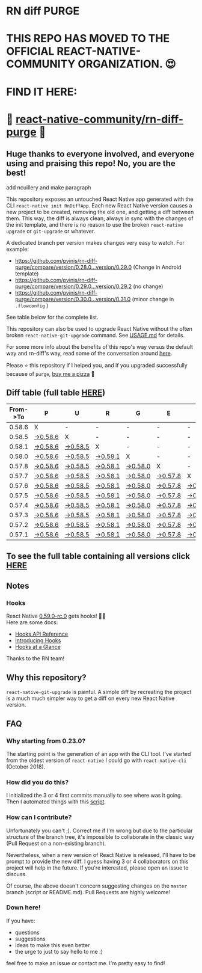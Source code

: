 # RN diff PURGE

# THIS REPO HAS MOVED TO THE OFFICIAL REACT-NATIVE-COMMUNITY ORGANIZATION. 😍
# FIND IT HERE:  
# 💪 [react-native-community/rn-diff-purge](https://github.com/react-native-community/rn-diff-purge) 🎉
## Huge thanks to everyone involved, and everyone using and praising this repo! No, you are the best!


 add ncuillery and make paragraph

This repository exposes an untouched React Native app generated with the CLI
`react-native init RnDiffApp`. Each new React Native version causes a new project to be created, removing the old one, and getting a diff between them. This way, the diff is always clean, always in sync with the changes of the init template, and there is no reason to use the broken `react-native upgrade` or `git-upgrade` or whatever.

A dedicated branch per version makes changes very easy
to watch. For example:

* https://github.com/pvinis/rn-diff-purge/compare/version/0.28.0...version/0.29.0
(Change in Android template)
* https://github.com/pvinis/rn-diff-purge/compare/version/0.29.0...version/0.29.2
(no change)
* https://github.com/pvinis/rn-diff-purge/compare/version/0.30.0...version/0.31.0
(minor change in `.flowconfig` )

See table below for the complete list.

This repository can also be used to upgrade React Native without the often broken `react-native-git-upgrade` command.
See [USAGE.md](https://github.com/pvinis/rn-diff-purge/blob/master/USAGE.md) for details.

For some more info about the benefits of this repo's way versus the default way and rn-diff's way, read some of the conversation around [here](https://github.com/react-native-community/discussions-and-proposals/issues/68#issuecomment-452227478).

Please :star: this repository if I helped you, and if you upgraded successfully because of `purge`, [buy me a pizza](https://www.buymeacoffee.com/DGWwHVZ4s) :pizza:

## Diff table (full table [HERE](https://pvinis.github.io/rn-diff-purge))

| From->To | P                                                                                          | U                                                                                          | R                                                                                          | G                                                                                          | E                                                                                          |                                                                                            | T                                                                                          | I                                                                                          | M                                                                                          | E                                                                                          | !                                                                                          | !   |
| -------- | ------------------------------------------------------------------------------------------ | ------------------------------------------------------------------------------------------ | ------------------------------------------------------------------------------------------ | ------------------------------------------------------------------------------------------ | ------------------------------------------------------------------------------------------ | ------------------------------------------------------------------------------------------ | ------------------------------------------------------------------------------------------ | ------------------------------------------------------------------------------------------ | ------------------------------------------------------------------------------------------ | ------------------------------------------------------------------------------------------ | ------------------------------------------------------------------------------------------ | --- |
| 0.58.6   | X                                                                                          | -                                                                                          | -                                                                                          | -                                                                                          | -                                                                                          | -                                                                                          | -                                                                                          | -                                                                                          | -                                                                                          | -                                                                                          | -                                                                                          | -   |
| 0.58.5   | [->0.58.6](https://github.com/pvinis/rn-diff-purge/compare/version/0.58.5..version/0.58.6) | X                                                                                          | -                                                                                          | -                                                                                          | -                                                                                          | -                                                                                          | -                                                                                          | -                                                                                          | -                                                                                          | -                                                                                          | -                                                                                          | -   |
| 0.58.1   | [->0.58.6](https://github.com/pvinis/rn-diff-purge/compare/version/0.58.1..version/0.58.6) | [->0.58.5](https://github.com/pvinis/rn-diff-purge/compare/version/0.58.1..version/0.58.5) | X                                                                                          | -                                                                                          | -                                                                                          | -                                                                                          | -                                                                                          | -                                                                                          | -                                                                                          | -                                                                                          | -                                                                                          | -   |
| 0.58.0   | [->0.58.6](https://github.com/pvinis/rn-diff-purge/compare/version/0.58.0..version/0.58.6) | [->0.58.5](https://github.com/pvinis/rn-diff-purge/compare/version/0.58.0..version/0.58.5) | [->0.58.1](https://github.com/pvinis/rn-diff-purge/compare/version/0.58.0..version/0.58.1) | X                                                                                          | -                                                                                          | -                                                                                          | -                                                                                          | -                                                                                          | -                                                                                          | -                                                                                          | -                                                                                          | -   |
| 0.57.8   | [->0.58.6](https://github.com/pvinis/rn-diff-purge/compare/version/0.57.8..version/0.58.6) | [->0.58.5](https://github.com/pvinis/rn-diff-purge/compare/version/0.57.8..version/0.58.5) | [->0.58.1](https://github.com/pvinis/rn-diff-purge/compare/version/0.57.8..version/0.58.1) | [->0.58.0](https://github.com/pvinis/rn-diff-purge/compare/version/0.57.8..version/0.58.0) | X                                                                                          | -                                                                                          | -                                                                                          | -                                                                                          | -                                                                                          | -                                                                                          | -                                                                                          | -   |
| 0.57.7   | [->0.58.6](https://github.com/pvinis/rn-diff-purge/compare/version/0.57.7..version/0.58.6) | [->0.58.5](https://github.com/pvinis/rn-diff-purge/compare/version/0.57.7..version/0.58.5) | [->0.58.1](https://github.com/pvinis/rn-diff-purge/compare/version/0.57.7..version/0.58.1) | [->0.58.0](https://github.com/pvinis/rn-diff-purge/compare/version/0.57.7..version/0.58.0) | [->0.57.8](https://github.com/pvinis/rn-diff-purge/compare/version/0.57.7..version/0.57.8) | X                                                                                          | -                                                                                          | -                                                                                          | -                                                                                          | -                                                                                          | -                                                                                          | -   |
| 0.57.6   | [->0.58.6](https://github.com/pvinis/rn-diff-purge/compare/version/0.57.6..version/0.58.6) | [->0.58.5](https://github.com/pvinis/rn-diff-purge/compare/version/0.57.6..version/0.58.5) | [->0.58.1](https://github.com/pvinis/rn-diff-purge/compare/version/0.57.6..version/0.58.1) | [->0.58.0](https://github.com/pvinis/rn-diff-purge/compare/version/0.57.6..version/0.58.0) | [->0.57.8](https://github.com/pvinis/rn-diff-purge/compare/version/0.57.6..version/0.57.8) | [->0.57.7](https://github.com/pvinis/rn-diff-purge/compare/version/0.57.6..version/0.57.7) | X                                                                                          | -                                                                                          | -                                                                                          | -                                                                                          | -                                                                                          | -   |
| 0.57.5   | [->0.58.6](https://github.com/pvinis/rn-diff-purge/compare/version/0.57.5..version/0.58.6) | [->0.58.5](https://github.com/pvinis/rn-diff-purge/compare/version/0.57.5..version/0.58.5) | [->0.58.1](https://github.com/pvinis/rn-diff-purge/compare/version/0.57.5..version/0.58.1) | [->0.58.0](https://github.com/pvinis/rn-diff-purge/compare/version/0.57.5..version/0.58.0) | [->0.57.8](https://github.com/pvinis/rn-diff-purge/compare/version/0.57.5..version/0.57.8) | [->0.57.7](https://github.com/pvinis/rn-diff-purge/compare/version/0.57.5..version/0.57.7) | [->0.57.6](https://github.com/pvinis/rn-diff-purge/compare/version/0.57.5..version/0.57.6) | X                                                                                          | -                                                                                          | -                                                                                          | -                                                                                          | -   |
| 0.57.4   | [->0.58.6](https://github.com/pvinis/rn-diff-purge/compare/version/0.57.4..version/0.58.6) | [->0.58.5](https://github.com/pvinis/rn-diff-purge/compare/version/0.57.4..version/0.58.5) | [->0.58.1](https://github.com/pvinis/rn-diff-purge/compare/version/0.57.4..version/0.58.1) | [->0.58.0](https://github.com/pvinis/rn-diff-purge/compare/version/0.57.4..version/0.58.0) | [->0.57.8](https://github.com/pvinis/rn-diff-purge/compare/version/0.57.4..version/0.57.8) | [->0.57.7](https://github.com/pvinis/rn-diff-purge/compare/version/0.57.4..version/0.57.7) | [->0.57.6](https://github.com/pvinis/rn-diff-purge/compare/version/0.57.4..version/0.57.6) | [->0.57.5](https://github.com/pvinis/rn-diff-purge/compare/version/0.57.4..version/0.57.5) | X                                                                                          | -                                                                                          | -                                                                                          | -   |
| 0.57.3   | [->0.58.6](https://github.com/pvinis/rn-diff-purge/compare/version/0.57.3..version/0.58.6) | [->0.58.5](https://github.com/pvinis/rn-diff-purge/compare/version/0.57.3..version/0.58.5) | [->0.58.1](https://github.com/pvinis/rn-diff-purge/compare/version/0.57.3..version/0.58.1) | [->0.58.0](https://github.com/pvinis/rn-diff-purge/compare/version/0.57.3..version/0.58.0) | [->0.57.8](https://github.com/pvinis/rn-diff-purge/compare/version/0.57.3..version/0.57.8) | [->0.57.7](https://github.com/pvinis/rn-diff-purge/compare/version/0.57.3..version/0.57.7) | [->0.57.6](https://github.com/pvinis/rn-diff-purge/compare/version/0.57.3..version/0.57.6) | [->0.57.5](https://github.com/pvinis/rn-diff-purge/compare/version/0.57.3..version/0.57.5) | [->0.57.4](https://github.com/pvinis/rn-diff-purge/compare/version/0.57.3..version/0.57.4) | X                                                                                          | -                                                                                          | -   |
| 0.57.2   | [->0.58.6](https://github.com/pvinis/rn-diff-purge/compare/version/0.57.2..version/0.58.6) | [->0.58.5](https://github.com/pvinis/rn-diff-purge/compare/version/0.57.2..version/0.58.5) | [->0.58.1](https://github.com/pvinis/rn-diff-purge/compare/version/0.57.2..version/0.58.1) | [->0.58.0](https://github.com/pvinis/rn-diff-purge/compare/version/0.57.2..version/0.58.0) | [->0.57.8](https://github.com/pvinis/rn-diff-purge/compare/version/0.57.2..version/0.57.8) | [->0.57.7](https://github.com/pvinis/rn-diff-purge/compare/version/0.57.2..version/0.57.7) | [->0.57.6](https://github.com/pvinis/rn-diff-purge/compare/version/0.57.2..version/0.57.6) | [->0.57.5](https://github.com/pvinis/rn-diff-purge/compare/version/0.57.2..version/0.57.5) | [->0.57.4](https://github.com/pvinis/rn-diff-purge/compare/version/0.57.2..version/0.57.4) | [->0.57.3](https://github.com/pvinis/rn-diff-purge/compare/version/0.57.2..version/0.57.3) | X                                                                                          | -   |
| 0.57.1   | [->0.58.6](https://github.com/pvinis/rn-diff-purge/compare/version/0.57.1..version/0.58.6) | [->0.58.5](https://github.com/pvinis/rn-diff-purge/compare/version/0.57.1..version/0.58.5) | [->0.58.1](https://github.com/pvinis/rn-diff-purge/compare/version/0.57.1..version/0.58.1) | [->0.58.0](https://github.com/pvinis/rn-diff-purge/compare/version/0.57.1..version/0.58.0) | [->0.57.8](https://github.com/pvinis/rn-diff-purge/compare/version/0.57.1..version/0.57.8) | [->0.57.7](https://github.com/pvinis/rn-diff-purge/compare/version/0.57.1..version/0.57.7) | [->0.57.6](https://github.com/pvinis/rn-diff-purge/compare/version/0.57.1..version/0.57.6) | [->0.57.5](https://github.com/pvinis/rn-diff-purge/compare/version/0.57.1..version/0.57.5) | [->0.57.4](https://github.com/pvinis/rn-diff-purge/compare/version/0.57.1..version/0.57.4) | [->0.57.3](https://github.com/pvinis/rn-diff-purge/compare/version/0.57.1..version/0.57.3) | [->0.57.2](https://github.com/pvinis/rn-diff-purge/compare/version/0.57.1..version/0.57.2) | X   |

## To see the full table containing all versions click [HERE](https://pvinis.github.io/rn-diff-purge)

## Notes

### Hooks
React Native [0.59.0-rc.0](https://github.com/pvinis/rn-diff-purge#version-changes) gets hooks! 🎉🥳  
Here are some docs:
- [Hooks API Reference](https://reactjs.org/docs/hooks-reference.html)
- [Introducing Hooks](https://reactjs.org/docs/hooks-intro.html)
- [Hooks at a Glance](https://reactjs.org/docs/hooks-overview.html)

Thanks to the RN team!

## Why this repository?
`react-native-git-upgrade` is painful. A simple diff by recreating the project is a much much simpler way to get a diff on every new React Native version.


## FAQ

### Why starting from 0.23.0?

The starting point is the generation of an app with the CLI tool. I've started from the oldest
version of `react-native` I could go with `react-native-cli` (October 2018).

### How did you do this?

I initialized the 3 or 4 first commits manually to see where was it going. Then I automated
things with this [script](https://github.com/pvinis/rn-diff-purge/blob/master/new-version.sh).

### How can I contribute?

Unfortunately you can't ;). Correct me if I'm wrong but due to the particular structure of the
branch tree, it's impossible to collaborate in the classic way (Pull Request on a non-existing
branch).

Nevertheless, when a new version of React Native is released, I'll have to be prompt to provide
the new diff. I guess having 3 or 4 collaborators on this project will help in the future.
If you're interested, please open an issue to discuss.

Of course, the above doesn't concern suggesting changes on the `master` branch (script or
README.md). Pull Requests are highly welcome!


### Down here!

If you have: 
- questions
- suggestions
- ideas to make this even better
- the urge to just to say hello to me :)

feel free to make an issue or contact me. I'm pretty easy to find!
